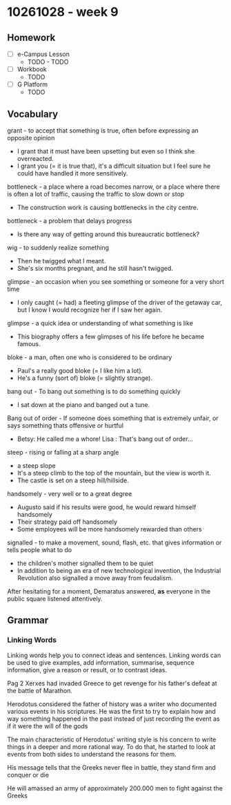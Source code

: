 # 10261028 - week 9
## Homework
- [ ] e-Campus Lesson
	- TODO	- TODO
- [ ] Workbook
	-  TODO
- [ ] G Platform
	- TODO

## Vocabulary
grant - to accept that something is true, often before expressing an opposite opinion
- I grant that it must have been upsetting but even so I think she overreacted.
- I grant you (= it is true that), it's a difficult situation but I feel sure he could have handled it more sensitively.


bottleneck - a place where a road becomes narrow, or a place where there is often a lot of traffic, causing the traffic to slow down or stop
- The construction work is causing bottlenecks in the city centre.
 
bottleneck - a problem that delays progress
- Is there any way of getting around this bureaucratic bottleneck?

wig - to suddenly realize something
- Then he twigged what I meant.
- She's six months pregnant, and he still hasn't twigged.

glimpse - an occasion when you see something or someone for a very short time
- I only caught (= had) a fleeting glimpse of the driver of the getaway car, but I know I would recognize her if I saw her again.

glimpse - a quick idea or understanding of what something is like 
- This biography offers a few glimpses of his life before he became famous.

bloke - a man, often one who is considered to be ordinary
- Paul's a really good bloke (= I like him a lot).
- He's a funny (sort of) bloke (= slightly strange).

bang out - To bang out something is to do something quickly
- I sat down at the piano and banged out a tune.

Bang out of order - If someone does something that is extremely unfair, or says something thats offensive or hurtful
- Betsy: He called me a whore! Lisa : That's bang out of order...

steep - rising or falling at a sharp angle 
- a steep slope
- It's a steep climb to the top of the mountain, but the view is worth it.
- The castle is set on a steep hill/hillside.

handsomely - very well or to a great degree
- Augusto said if his results were good, he would reward himself handsomely
- Their strategy paid off handsomely
- Some employees will be more handsomely rewarded than others

signalled - to make a movement, sound, flash, etc. that gives information or tells people what to do
- the children's mother signalled them to be quiet
-  In addition to being an era of new technological invention, the Industrial Revolution also signalled a move away from feudalism. 

After hesitating for a moment, Demaratus answered, **as** everyone in the public square listened attentively.

## Grammar

### Linking Words
Linking words help you to connect ideas and sentences. Linking words can be used to give examples, add information, summarise, sequence information, give a reason or result, or to contrast ideas.


Pag 2
Xerxes had invaded Greece to get revenge for his father's defeat at the battle of Marathon.

Herodotus considered the father of history was a writer who documented various events in his scriptures. He was the first to try to explain how and way something happened in the past instead of just recording the event as if it were the will of the gods

The main characteristic of Herodotus' writing style is his concern to write things in a deeper and more rational way. To do that, he started to look at events from both sides to understand the reasons for them.

His message tells that the Greeks never flee in battle, they stand firm and conquer or die

He will amassed an army of approximately 200.000 men to fight against the Greeks

